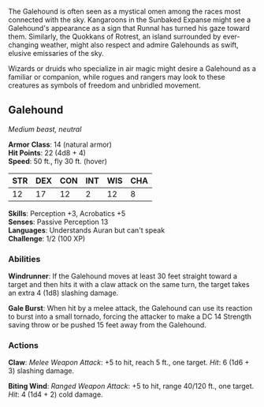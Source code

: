 The Galehound is often seen as a mystical omen among the races most connected with the sky. Kangaroons in the Sunbaked Expanse might see a Galehound's appearance as a sign that Runnal has turned his gaze toward them. Similarly, the Quokkans of Rotrest, an island surrounded by ever-changing weather, might also respect and admire Galehounds as swift, elusive emissaries of the sky.

Wizards or druids who specialize in air magic might desire a Galehound as a familiar or companion, while rogues and rangers may look to these creatures as symbols of freedom and unbridled movement.

## Galehound

_Medium beast, neutral_

**Armor Class**: 14 (natural armor)  
**Hit Points**: 22 (4d8 + 4)  
**Speed**: 50 ft., fly 30 ft. (hover)

|STR|DEX|CON|INT|WIS|CHA|
|---|---|---|---|---|---|
|12|17|12|2|12|8|

**Skills**: Perception +3, Acrobatics +5  
**Senses**: Passive Perception 13  
**Languages**: Understands Auran but can't speak  
**Challenge**: 1/2 (100 XP)

### Abilities

**Windrunner**: If the Galehound moves at least 30 feet straight toward a target and then hits it with a claw attack on the same turn, the target takes an extra 4 (1d8) slashing damage.

**Gale Burst**: When hit by a melee attack, the Galehound can use its reaction to burst into a small tornado, forcing the attacker to make a DC 14 Strength saving throw or be pushed 15 feet away from the Galehound.

### Actions

**Claw**: _Melee Weapon Attack_: +5 to hit, reach 5 ft., one target. _Hit_: 6 (1d6 + 3) slashing damage.

**Biting Wind**: _Ranged Weapon Attack_: +5 to hit, range 40/120 ft., one target. _Hit_: 4 (1d4 + 2) cold damage.